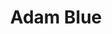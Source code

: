 ---
language: id
layout: product-item
title: Adam Blue
description: Description in &amp; Adam Blue
keyword: keyword in Adam Blue
image: /images/Adam-Blue.jpg
sub-title: Bush Hammered Side
article-1: Bush Hammered Side <br>Sizes are not limited to what is featured bellow, we provide "cut to size" services.
title-right: Adam Blue
article-right: Adam Blue
title-2: Adam Blue
article-2: Adam Blue
article-3: Adam Blue
alt-slide1: Adam Blue
alt-slide2: Adam Blue
alt-slide3: Adam Blue
slide1: /images/Adam-Blue.jpg
slide2: /images/Adam-Blue.jpg
slide3: /images/Adam-Blue.jpg
---